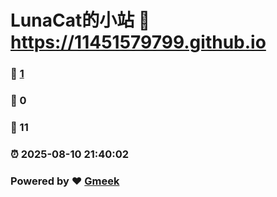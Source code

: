# LunaCat的小站 :link: https://11451579799.github.io 
### :page_facing_up: [1](https://11451579799.github.io/tag.html) 
### :speech_balloon: 0 
### :hibiscus: 11 
### :alarm_clock: 2025-08-10 21:40:02 
### Powered by :heart: [Gmeek](https://github.com/Meekdai/Gmeek)
